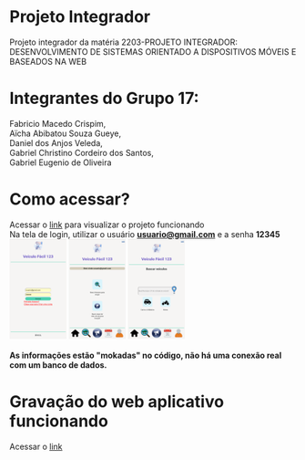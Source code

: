 # Projeto Integrador
Projeto integrador da matéria 2203-PROJETO INTEGRADOR: DESENVOLVIMENTO DE SISTEMAS ORIENTADO A DISPOSITIVOS MÓVEIS E BASEADOS NA WEB

# Integrantes do Grupo 17:
Fabricio Macedo Crispim,<br>
Aïcha Abibatou Souza Gueye,<br>
Daniel dos Anjos Veleda,<br>
Gabriel Christino Cordeiro dos Santos,<br>
Gabriel Eugenio de Oliveira<br>

# Como acessar?
Acessar o [link](https://veiculofacil123.herokuapp.com) para visualizar o projeto funcionando
<br>
Na tela de login, utilizar o usuário **usuario@gmail.com** e a senha **12345**
<br>
[<img src="./images/telaLogin.png" width="100"/>](./images/telaLogin.png)
[<img src="./images/telaInicial.png" width="100"/>](./images/telaInicial.png)
[<img src="./images/telaPesquisa.png" width="100"/>](./images/telaPesquisa.png)
<br>
<br>
**As informações estão "mokadas" no código, não há uma conexão real com um banco de dados.**

# Gravação do web aplicativo funcionando
Acessar o [link](https://youtube.com/shorts/No79etr28uE?feature=share)